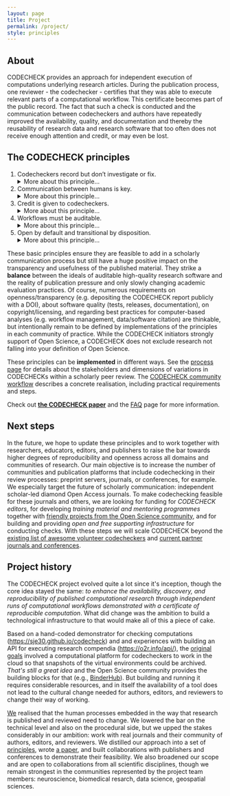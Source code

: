 ```yaml
---
layout: page
title: Project
permalink: /project/
style: principles
---
```


## About

CODECHECK provides an approach for independent execution of computations underlying research articles.
During the publication process, one reviewer - the codechecker - certifies that they was able to execute relevant parts of a computational workflow.
This certificate becomes part of the public record.
The fact that such a check is conducted and the communication between codecheckers and authors have repeatedly improved the availability, quality, and documentation and thereby the reusability of research data and research software that too often does not receive enough attention and credit, or may even be lost.

## The CODECHECK principles

1. <span class="principle">Codecheckers record but don’t investigate or fix.</span>
   <details>
   <summary>More about this principle...</summary>
   The codechecker follows the author’s instructions to run the code. If instructions are unclear, or if code does not run, the codechecker tells the author. We believe that the job of the codechecker is not to fix these problems but simply to report them to the author and await a fix. The level of documentation required for third parties to reproduce a workflow is hard to get right, and too often this uncertainty leads researchers to give up and not document it at all. The conversation with a codechecker fixes this problem.
   <em>Codecheckers take the pictures at a crime scene, they do not hunt the criminal.</em>
   </details>
1. <span class="principle">Communication between humans is key.</span>
   <details>
   <summary>More about this principle...</summary>
   Some code may work without any interaction but often there are hidden dependencies that need adjusting for a particular system. Allowing the codechecker to communicate directly and openly with the author make this process as constructive as possible; routing this conversation (possibly anonymously) through a publisher would introduce delays and inhibit community building.
   </details>
1. <span class="principle">Credit is given to codecheckers.</span>
   <details>
   <summary>More about this principle...</summary>
   The value of performing a CODECHECK is comparable to that of a peer review, and it may require a similar amount of time. Therefore, the codechecker’s activity should be recorded, ideally in the published paper. The public record can be realised by publishing the certificate in a citable form (i.e., with a DOI), by listing codecheckers on the journal’s website or, ideally, by publishing the checks alongside peer review activities in public databases.
   <em>Codechecks are an excellen opportunity to involve early career researchers (ECRs) or research software engineers (RSEs) in peer review.</em>
   </details>
1. <span class="principle">Workflows must be auditable.</span>
   <details>
   <summary>More about this principle...</summary>
   The codechecker should have sufficient material to validate the workflow outputs submitted by the authors. <a href="https://doi.org/10.1038/d41586-018-05256-0" title="Stark PB: Before reproducibility must come preproducibility. Nature. 2018; 557(7707): 613.">Stark</a> calls this "preproducibility" and the <a href="https://icerm.brown.edu/topical_workshops/tw12-5-rcem/icerm_report.pdf" title="Stodden V, Bailey DH, Borwein J, et al.: Setting the Default to Reproducible: Reproducibility in Computational and Experimental Mathematics. Technical report, The Institute for Computational and Experimental Research in Mathematics, 2013.">ICERM report</a> defines the level "Auditable Research" similarly. Communities can establish their own good practices or adapt generic concepts and practical tools, such as publishing all building blocks of science in a research compendium (cf. <a href="https://research-compendium.science/">https://research-compendium.science/</a>) or <a href="https://doi.org/10.22541/au.153922477.77361922" title="Barba LA: Praxis of Reproducible Computational Science. 2018.">repro-pack</a>. A completed check means that code could be executed at least once using the provided instructions, and, therefore, all code and data was given and could be investigated more deeply or extended in the future. Ideally, this is a “one click” step, but achieving this requires particular skills and a sufficient level of documentation for third parties. Furthermore, automation may lead to people gaming the system or reliance on technology, which can often hide important details. All such aspects can reduce the understandability of the material, so we estimate our approach to codechecking, done without automation and with open human communication, to be a simple way to ensure long-term transparency and usefulness. We acknowledge that <a href="https://twitter.com/khinsen/status/1242842759733665799" title="Konrad Hinsen (@khinsen) on Twitter: 'My crystal ball tells me that in the long run, bit-for-bit reproducibility will become the norm. Not because people realize it matters, but because it can be automatized. ´Good-enough´ reproducibility requires scientific judgment, so it's more expensive to ensure/check.'">others have argued</a> in favour of bitwise reproducibility because, in the long run, it can be automated, but until then we need CODECHECK’s approach.
   </details>
1. <span class="principle">Open by default and transitional by disposition.</span>
   <details>
   <summary>More about this principle...</summary>
   Unless there are strong reasons to the contrary (e.g., sensitive data on human subjects), all code and data, both from author and codechecker, will be made freely available when the certificate is published. Openness is not required for the paper itself, to accommodate journals in their transition to Open Access models. The code and data publication should follow community good practices. Ultimately we may find that CODECHECK activities are subsumed within peer review.
   </details>


These basic principles ensure they are feasible to add in a scholarly communication process but still have a huge positive impact on the transparency and usefulness of the published material.
They strike a **balance** between the ideals of auditable high-quality research software and the reality of publication pressure and only slowly changing academic evaluation practices.
Of course, numerous requirements on openness/transparency (e.g. depositing the CODECHECK report publicly with a DOI), about software quality (tests, releases, documentation), on copyright/licensing, and regarding best practices for computer-based analyses (e.g. workflow management, data/software citation) are thinkable, but intentionally remain to be defined by implementations of the principles in each community of practice.
While the CODECHECK initiators strongly support of Open Science, a CODECHECK does not exclude research not falling into your definition of Open Science.

These principles can be **implemented** in different ways.
See the [process page](/process) for details about the stakeholders and dimensions of variations in CODECHECKs within a scholarly peer review.
The [CODECHECK community workflow](/guide/community-workflow) describes a concrete realisation, including practical requirements and steps.

Check out [**the CODECHECK paper**](https://doi.org/10.12688/f1000research.51738.2) and the [FAQ](/faq) page for more information.

## Next steps

In the future, we hope to update these principles and to work together with researchers, educators, editors, and publishers to raise the bar towards higher degrees of reproducibility and openness across all domains and communities of research.
Our main objective is to increase the number of communities and publication platforms that include codechecking in their review processes: preprint servers, journals, or conferences, for example.
We especially target the future of scholarly communication: independent scholar-led diamond Open Access journals.
To make codechecking feasible for these journals and others, we are looking for funding for _CODECHECK editors_, for developing _training material and mentoring programmes_ together with [friendly projects from the Open Science community](/partners/#projects), and for building and providing _open and free supporting infrastructure_ for conducting checks.
With these steps we will scale CODECHECK beyond the [existing list of awesome volunteer codecheckers](https://github.com/codecheckers/codecheckers/blob/master/codecheckers.csv) and [current partner journals and conferences](/partners).

## Project history

The CODECHECK project evolved quite a lot since it's inception, though the core idea stayed the same: _to enhance the availability, discovery, and reproducibility of published computational research through independent runs of computational workflows demonstrated with a certificate of reproducible computation_.
What did change was the ambition to build a technological infrastructure to that would make all of this a piece of cake.

Based on a hand-coded demonstrator for checking computations (<https://sje30.github.io/codecheck>) and and experiences with building an API for executing research compendia (<https://o2r.info/api/>), the [original goals](/mozilla-project) involved a computational platform for codecheckers to work in the cloud so that snapshots of the virtual environments could be archived.
_That's still a great idea_ and the Open Science community provides the building blocks for that (e.g., [BinderHub](https://binderhub.readthedocs.io/en/latest/)).
But building and running it requires considerable resources, and in itself the availability of a tool does not lead to the cultural change needed for authors, editors, and reviewers to change their way of working.

[We](/partners/#team) realised that the human processes embedded in the way that research is published and reviewed need to change.
We lowered the bar on the technical level and also on the procedural side, but we upped the stakes considerably in our ambition: work with real journals and their community of authors, editors, and reviewers.
We distilled our approach into a set of [principles](#the-codecheck-principles), wrote [a paper](https://doi.org/10.12688/f1000research.51738.2), and built collaborations with publishers and conferences to demonstrate their feasibility.
We also broadened our scope and are open to collaborations from all scientific disciplines, though we remain strongest in the communities represented by the project team members: neuroscience, biomedical resarch, data science, geospatial sciences.
